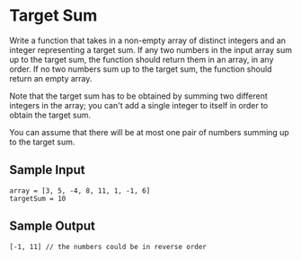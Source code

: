 # Target Sum

Write a function that takes in a non-empty array of distinct integers and an
integer representing a target sum. If any two numbers in the input array sum
up to the target sum, the function should return them in an array, in any
order. If no two numbers sum up to the target sum, the function should return
an empty array.

Note that the target sum has to be obtained by summing two different integers
in the array; you can't add a single integer to itself in order to obtain the
target sum.

You can assume that there will be at most one pair of numbers summing up to
the target sum.

## Sample Input

```
array = [3, 5, -4, 8, 11, 1, -1, 6]
targetSum = 10

```

## Sample Output

```
[-1, 11] // the numbers could be in reverse order
```
